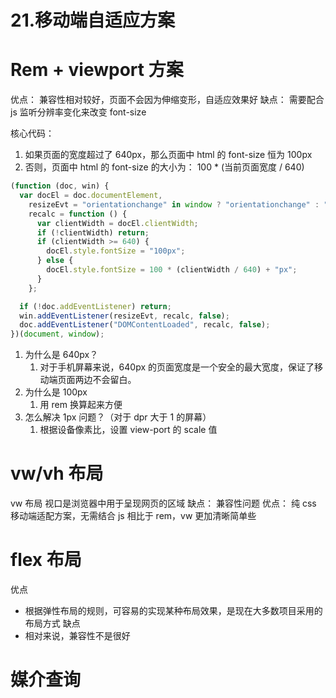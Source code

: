 # 21.移动端自适应方案

# Rem + viewport 方案

优点：
兼容性相对较好，页面不会因为伸缩变形，自适应效果好
缺点：
需要配合 js 监听分辨率变化来改变 font-size

核心代码：

1. 如果页面的宽度超过了 640px，那么页面中 html 的 font-size 恒为 100px
2. 否则，页面中 html 的 font-size 的大小为： 100 \* (当前页面宽度 / 640)

```js
(function (doc, win) {
  var docEl = doc.documentElement,
    resizeEvt = "orientationchange" in window ? "orientationchange" : "resize",
    recalc = function () {
      var clientWidth = docEl.clientWidth;
      if (!clientWidth) return;
      if (clientWidth >= 640) {
        docEl.style.fontSize = "100px";
      } else {
        docEl.style.fontSize = 100 * (clientWidth / 640) + "px";
      }
    };

  if (!doc.addEventListener) return;
  win.addEventListener(resizeEvt, recalc, false);
  doc.addEventListener("DOMContentLoaded", recalc, false);
})(document, window);
```

1. 为什么是 640px？
   1. 对于手机屏幕来说，640px 的页面宽度是一个安全的最大宽度，保证了移动端页面两边不会留白。
2. 为什么是 100px
   1. 用 rem 换算起来方便
3. 怎么解决 1px 问题？（对于 dpr 大于 1 的屏幕）
   1. 根据设备像素比，设置 view-port 的 scale 值

# vw/vh 布局

vw 布局
视口是浏览器中用于呈现网页的区域
缺点：
兼容性问题
优点：
纯 css 移动端适配方案，无需结合 js
相比于 rem，vw 更加清晰简单些

# flex 布局

优点

- 根据弹性布局的规则，可容易的实现某种布局效果，是现在大多数项目采用的布局方式
  缺点
- 相对来说，兼容性不是很好

# 媒介查询
